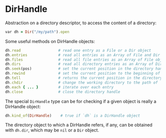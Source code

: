 # DirHandle

Abstraction on a directory descriptor, to access the content of a directory:

```ruby
var dh = Dir("/my/path").open
```

Some useful methods on DirHandle objects:

```ruby
dh.read                 # read one entry as a File or a Dir object
dh.entries              # read all entries as an Array of File and Dir objects
dh.files                # read all file entries as an Array of File objects
dh.dirs                 # read all directory entries as an Array of Dir objects
dh.seek(pos)            # set the current position in the directory handle
dh.rewind               # set the current position to the beginning of the directory
dh.tell                 # returns the current position in the directory handle
dh.chdir                # change the working directory to the path of `dh`
dh.each { ... }         # iterate over each entry
dh.close                # close the directory handle
```

The special `DirHandle` type can be for checking if a given object is really a DirHandle object:

```ruby
dh.kind_of(DirHandle)    # true if `dh` is a DirHandle object
```

The directory object to which a DirHandle refers, if any, can be obtained with `dh.dir`, which may be `nil` or a `Dir` object.
